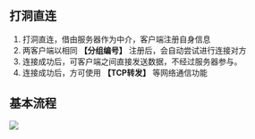 <!--
 * @Author: snltty
 * @Date: 2021-09-11 22:51:06
 * @LastEditors: snltty
 * @LastEditTime: 2021-09-25 23:28:24
 * @version: v1.0.0
 * @Descripttion: 功能说明
 * @FilePath: \client.web.vue3\src\views\about\use.md
-->
## 打洞直连
1. 打洞直连，借由服务器作为中介，客户端注册自身信息
2. 两客户端以相同 **【分组编号】** 注册后，会自动尝试进行连接对方
3. 连接成功后，可客户端之间直接发送数据，不经过服务器参与。
4. 连接成功后，方可使用 **【TCP转发】** 等网络通信功能 

## 基本流程

<img src="./imgs/liucheng.png">